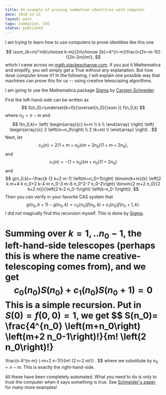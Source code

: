```yaml
---
title: An example of proving summation identities with computer
date: 2018-12-21
layout: post
tags: summation, CAS
status: published
---
```


I am trying to learn how to use computers to prove identities like this one
<!-- END_SUMMARY -->
$$
\sum_{k=m}^n{k\choose k-m}{2n\choose 2k}=4^{n-m}\frac{n(2n-m-1)!}{(2n-2m)!m!},
$$
which I came across on [math.stackexchange.com](https://math.stackexchange.com/q/3047567/1618).  If
you put it Mathematica and simplify, you will simply get a True without any explanation. 
But how dose computer know it?  In
the following, I will explain one possible way that machines can prove this for us -- using creative
telescoping algorithms.

I am going to use the Mathematica package [Sigma][2] by [Carsten
Schneider](https://www3.risc.jku.at/people/cschneid/).

First the left-hand-side can be written as 
$$
S(n_0)=\underset{k=0}{\overset{n_0}{\sum }}
f(n_0,k)
$$
where $n_0=n-m$ and
$$
f(n_0,k)=
\left(
\begin{array}{c}
 k+m \\
 k \\
\end{array}
\right) \left(
\begin{array}{c}
 2 \left(m+n_0\right) \\
 2 (k+m) \\
\end{array}
\right)
.
$$
Next, let
$$
c_0(n)=2 (1 + m + n_0) (m + 2 n_0) (1 + m + 2 n_0),
$$
and
$$
c_1(n)=-(1 + n_0) (m + n_0) (1 + 2 n_0)
$$
and
$$
g(n_0,k)=-\frac{k (2 k+2 m-1) \left(m+n_0+1\right) \binom{k+m}{k} \left(2 k m+4 k n_0+2 k-4 m n_0-3 m-6 n_0^2-7 n_0-2\right) \binom{2 m+2 n_0}{2 k+2 m}}{\left(2 k-2 n_0-1\right) \left(k-n_0-1\right)}.
$$
Then you can verify in your favorite CAS system that
$$
g\left(n_0,k+1\right)-g\left(n_0,k\right)=c_0\left(n_0\right) f\left(n_0,k\right)+c_1\left(n_0\right) f\left(n_0+1,k\right)
.
$$
I did not magically find this recursion myself. This is done by [Sigma][2].

Summing over $k=1,..n_0-1$, the left-hand-side telescopes (perhaps this is where the name creative-telescoping comes from), and we get
$$
c_0(n_0) S\left(n_0\right)+c_1(n_0)  S\left(n_0+1\right)=0
$$
This is a simple recursion. Put in $S(0)=f(0,0)=1$, we get
$$
S(n_0)=
\frac{4^{n_0} \left(m+n_0\right) \left(m+2 n_0-1\right)!}{m! \left(2 n_0\right)!}
=
\frac{n 4^{n-m} (-m+2 n-1)!}{m! (2 n-2 m)!}
.
$$
where we substitute by $n_0=n-m$. This is exactly the right-hand-side.

All these have been completely automated. What you need to do is only to trust the computer when it says
something is true. See [Schneider's
paper](https://www3.risc.jku.at/research/combinat/software/Sigma/pub/SLC06.pdf) for many more
examples!

  [1]: https://math.stackexchange.com/users/543769/metamorphy
  [2]: https://www3.risc.jku.at/research/combinat/software/Sigma/index.php
